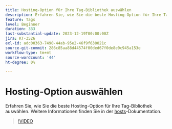 ```yaml
---
title: Hosting-Option für Ihre Tag-Bibliothek auswählen
description: Erfahren Sie, wie Sie die beste Hosting-Option für Ihre Tag-Bibliothek auswählen.
feature: Tags
level: Beginner
duration: 333
last-substantial-update: 2023-12-19T00:00:00Z
jira: KT-3526
exl-id: adc00363-7490-44ab-95e2-46f9f630021c
source-git-commit: 286c85aa88d44574f00ded67f0de8e0c945a153e
workflow-type: tm+mt
source-wordcount: '44'
ht-degree: 0%

---
```


# Hosting-Option auswählen

Erfahren Sie, wie Sie die beste Hosting-Option für Ihre Tag-Bibliothek auswählen. Weitere Informationen finden Sie in der [hosts](https://experienceleague.adobe.com/docs/experience-platform/tags/publish/hosts/hosts-overview.html?lang=de)-Dokumentation.

>[!VIDEO](https://video.tv.adobe.com/v/3428604/?learn=on&enablevpops&captions=ger)
